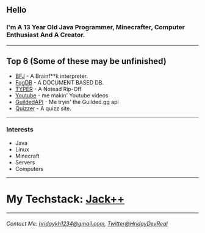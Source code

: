 ## Hello
### I'm A 13 Year Old Java Programmer, Minecrafter, Computer Enthusiast And A Creator.

---

## Top 6 (Some of these may be unfinished)
- [BFJ](https://github.com/HridayDev/BFJ) - A Brainf**k interpreter.
- [FogDB](https://github.com/HridayDev/FogDb) - A DOCUMENT BASED DB.
- [TYPER](https://github.com/HridayDev/TYPER) - A Notead Rip-Off
- [Youtube](https://github.com/HridayDev/Youtube) - me makin' Youtube videos
- [GuildedAPI](https://github.com/HridayDev/GuildedAPI) - Me tryin' the Guilded.gg api
- [Quizzer](https://github.com/HridayDev/Quizzer) - A quizz site.

---

### Interests
- Java
- Linux
- Minecraft
- Servers
- Computers

---

# My Techstack: [Jack++](https://github.com/HridayDev/Techstack/)

---

###### Contact Me: hridaykh1234@gmail.com, [Twitter@HridayDevReal](https://twitter.com/HridayDevReal)
